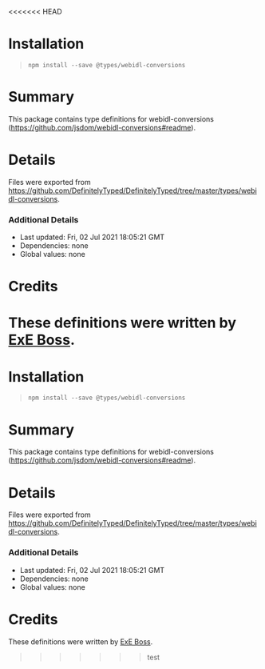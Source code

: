 <<<<<<< HEAD
# Installation
> `npm install --save @types/webidl-conversions`

# Summary
This package contains type definitions for webidl-conversions (https://github.com/jsdom/webidl-conversions#readme).

# Details
Files were exported from https://github.com/DefinitelyTyped/DefinitelyTyped/tree/master/types/webidl-conversions.

### Additional Details
 * Last updated: Fri, 02 Jul 2021 18:05:21 GMT
 * Dependencies: none
 * Global values: none

# Credits
These definitions were written by [ExE Boss](https://github.com/ExE-Boss).
=======
# Installation
> `npm install --save @types/webidl-conversions`

# Summary
This package contains type definitions for webidl-conversions (https://github.com/jsdom/webidl-conversions#readme).

# Details
Files were exported from https://github.com/DefinitelyTyped/DefinitelyTyped/tree/master/types/webidl-conversions.

### Additional Details
 * Last updated: Fri, 02 Jul 2021 18:05:21 GMT
 * Dependencies: none
 * Global values: none

# Credits
These definitions were written by [ExE Boss](https://github.com/ExE-Boss).
>>>>>>> test
